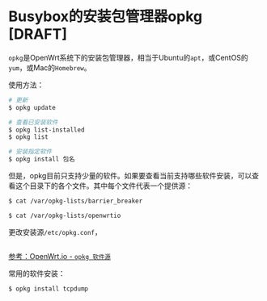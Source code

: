 # Busybox的安装包管理器opkg [DRAFT]

`opkg`是OpenWrt系统下的安装包管理器，相当于Ubuntu的`apt`，或CentOS的`yum`，或Mac的`Homebrew`。

使用方法：
```sh
# 更新
$ opkg update

# 查看已安装软件
$ opkg list-installed
$ opkg list

# 安装指定软件
$ opkg install 包名
```

但是，opkg目前只支持少量的软件。如果要查看当前支持哪些软件安装，可以查看这个目录下的各个文件。其中每个文件代表一个提供源：
```sh
$ cat /var/opkg-lists/barrier_breaker

$ cat /var/opkg-lists/openwrtio
```

更改安装源`/etc/opkg.conf`，
```

```
[参考：OpenWrt.io - `opkg 软件源`](https://openwrt.io/docs/opkg/)



常用的软件安装：
```sh
$ opkg install tcpdump
```